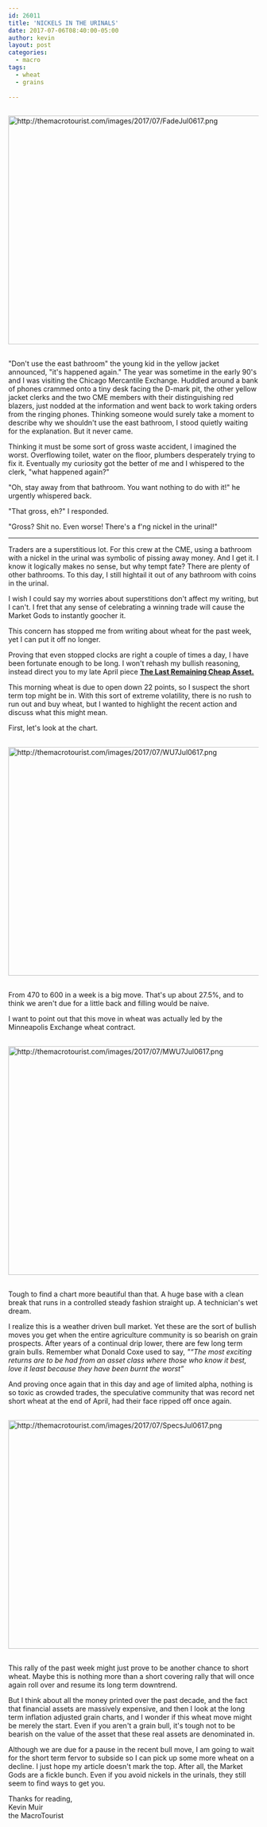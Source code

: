 ```yaml
---
id: 26011
title: 'NICKELS IN THE URINALS'
date: 2017-07-06T08:40:00-05:00
author: kevin
layout: post
categories:
  - macro
tags:
  - wheat
  - grains
   
---
```

<a href="http://themacrotourist.com/images/2017/07/FadeJul0617.png"><img src="http://themacrotourist.com/images/2017/07/FadeJul0617.png" alt="http://themacrotourist.com/images/2017/07/FadeJul0617.png" width="750" height="460" style="margin:30px auto;display:block;"></a>

"Don't use the east bathroom" the young kid in the yellow jacket announced, "it's happened again."  The year was sometime in the early 90's and I was visiting the Chicago Mercantile Exchange.  Huddled around a bank of phones crammed onto a tiny desk facing the D-mark pit, the other yellow jacket clerks and the two CME members with their distinguishing red blazers, just nodded at the information and went back to work taking orders from the ringing phones.  Thinking someone would surely take a moment to describe why we shouldn't use the east bathroom, I stood quietly waiting for the explanation.  But it never came.
  
Thinking it must be some sort of gross waste accident, I imagined the worst.  Overflowing toilet, water on the floor, plumbers desperately trying to fix it.  Eventually my curiosity got the better of me and I whispered to the clerk, "what happened again?"
  
"Oh, stay away from that bathroom.  You want nothing to do with it!" he urgently whispered back.
  
"That gross, eh?" I responded.
  
"Gross?  Shit no.  Even worse!  There's a f'ng nickel in the urinal!"
  
- - - 

Traders are a superstitious lot.  For this crew at the CME, using a bathroom with a nickel in the urinal was symbolic of pissing away money.  And I get it.  I know it logically makes no sense, but why tempt fate?  There are plenty of other bathrooms.  To this day, I still hightail it out of any bathroom with coins in the urinal.

I wish I could say my worries about superstitions don't affect my writing, but I can't.  I fret that any sense of celebrating a winning trade will cause the Market Gods to instantly goocher it.

This concern has stopped me from writing about wheat for the past week, yet I can put it off no longer.  

Proving that even stopped clocks are right a couple of times a day, I have been fortunate enough to be long.  I won't rehash my bullish reasoning, instead direct you to my late April piece **[The Last Remaining Cheap Asset.](<http://themacrotourist.com/macro/the-last-remaining-cheap-asset>)**

This morning wheat is due to open down 22 points, so I suspect the short term top might be in.  With this sort of extreme volatility, there is no rush to run out and buy wheat, but I wanted to highlight the recent action and discuss what this might mean.

First, let's look at the chart.

<a href="http://themacrotourist.com/images/2017/07/WU7Jul0617.png"><img src="http://themacrotourist.com/images/2017/07/WU7Jul0617.png" alt="http://themacrotourist.com/images/2017/07/WU7Jul0617.png" width="750" height="460" style="margin:30px auto;display:block;"></a>

From 470 to 600 in a week is a big move.  That's up about 27.5%, and to think we aren't due for a little back and filling would be naive.

I want to point out that this move in wheat was actually led by the Minneapolis Exchange wheat contract.

<a href="http://themacrotourist.com/images/2017/07/MWU7Jul0617.png"><img src="http://themacrotourist.com/images/2017/07/MWU7Jul0617.png" alt="http://themacrotourist.com/images/2017/07/MWU7Jul0617.png" width="750" height="460" style="margin:30px auto;display:block;"></a>

Tough to find a chart more beautiful than that.  A huge base with a clean break that runs in a controlled steady fashion straight up.  A technician's wet dream.

I realize this is a weather driven bull market.  Yet these are the sort of bullish moves you get when the entire agriculture community is so bearish on grain prospects.  After years of a continual drip lower, there are few long term grain bulls.  Remember what Donald Coxe used to say, *"“The most exciting returns are to be had from an asset class where those who know it best, love it least because they have been burnt the worst”*

And proving once again that in this day and age of limited alpha, nothing is so toxic as crowded trades, the speculative community that was record net short wheat at the end of April, had their face ripped off once again.

<a href="http://themacrotourist.com/images/2017/07/SpecsJul0617.png"><img src="http://themacrotourist.com/images/2017/07/SpecsJul0617.png" alt="http://themacrotourist.com/images/2017/07/SpecsJul0617.png" width="750" height="460" style="margin:30px auto;display:block;"></a>

This rally of the past week might just prove to be another chance to short wheat.  Maybe this is nothing more than a short covering rally that will once again roll over and resume its long term downtrend.  

But I think about all the money printed over the past decade, and the fact that financial assets are massively expensive, and then I look at the long term inflation adjusted grain charts, and I wonder if this wheat move might be merely the start.  Even if you aren't a grain bull, it's tough not to be bearish on the value of the asset that these real assets are denominated in.  

Although we are due for a pause in the recent bull move, I am going to wait for the short term fervor to subside so I can pick up some more wheat on a decline.  I just hope my article doesn't mark the top.  After all, the Market Gods are a fickle bunch.  Even if you avoid nickels in the urinals, they still seem to find ways to get you.

Thanks for reading,  
Kevin Muir  
the MacroTourist  







